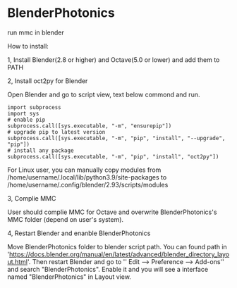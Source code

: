 # BlenderPhotonics
run mmc in blender

How to install:

1, Install Blender(2.8 or higher) and Octave(5.0 or lower) and add them to PATH

2, Install oct2py for Blender
  
  Open Blender and go to script view, text below commond and run.
  ```
  import subprocess
  import sys
  # enable pip
  subprocess.call([sys.executable, "-m", "ensurepip"])
  # upgrade pip to latest version
  subprocess.call([sys.executable, "-m", "pip", "install", "--upgrade", "pip"])
  # install any package
  subprocess.call([sys.executable, "-m", "pip", "install", "oct2py"])
  ```
  For Linux user, you can manually copy modules from /home/username/.local/lib/python3.9/site-packages to /home/username/.config/blender/2.93/scripts/modules
  
3, Complie MMC

  User should complie MMC for Octave and overwrite BlenderPhotonics's MMC folder (depend on user's system).
 
4, Restart Blender and enanble BlenderPhotonics

  Move BlenderPhotonics folder to blender script path. You can found path in 
  'https://docs.blender.org/manual/en/latest/advanced/blender_directory_layout.html'. 
  Then restart Blender and go to '' Edit --> Preference --> Add-ons'' and search 
  "BlenderPhotonics". Enable it and you will see a interface named 
  "BlenderPhotonics" in Layout view.
   
